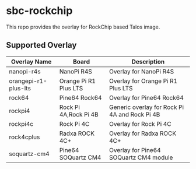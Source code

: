 # sbc-rockchip

This repo provides the overlay for RockChip based Talos image.

## Supported Overlay

| Overlay Name         | Board                 | Description                                   |
| -------------------- | --------------------- | --------------------------------------------- |
| nanopi-r4s           | NanoPi R4S            | Overlay for NanoPi R4S                        |
| orangepi-r1-plus-lts | Orange Pi R1 Plus LTS | Overlay for Orange Pi R1 Plus LTS             |
| rock64               | Pine64 Rock64         | Overlay for Pine64 Rock64                     |
| rockpi4              | Rock Pi 4A,Rock Pi 4B | Generic overlay for Rock Pi 4A and Rock Pi 4B |
| rockpi4c             | Rock Pi 4C            | Overlay for Rock Pi 4C                        |
| rock4cplus           | Radxa ROCK 4C+        | Overlay for Radxa ROCK 4C+                    |
| soquartz-cm4         | Pine64 SOQuartz CM4   | Overlay for Pine64 SOQuartz CM4 module        |
